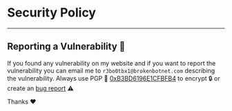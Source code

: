 # Security Policy
---
## Reporting a Vulnerability 🐛

If you found any vulnerability on my website and if you want to report the vulnerability you can email me to `r3bo0tbx1@brokenbotnet.com` describing the vulnerability.
Always use PGP 🔑 [0xB3BD6196E1CFBFB4](https://keyserver.ubuntu.com/pks/lookup?search=0xB3BD6196E1CFBFB4&fingerprint=on&op=index) to encrypt 🔒 or create an [bug report](https://github.com/BrokenBotnet/brokenbotnet.github.io/issues/new?assignees=&labels=&template=bug_report.md&title=) ⚠️

Thanks ❤️
